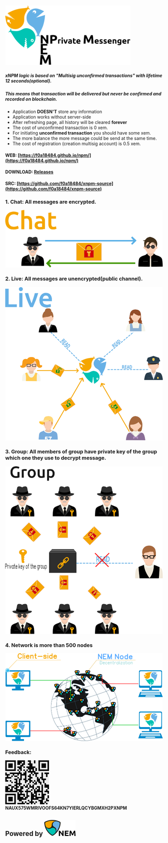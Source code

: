 # [<img src="img/npmlogo.png" width="400">](https://f0a18484.github.io/npm/)

##### xNPM logic is based on "Multisig unconfirmed transactions" with lifetime 12 seconds(optional).
##### This means that transaction will be delivered but **never be confirmed and recorded on blockchain**.

- Application **DOESN'T** store any information
- Application works without server-side
- After refreshing page, all history will be cleared **forever** 
- The cost of unconfirmed transaction is 0 xem.
- For initiating **unconfirmed transaction** you should have some xem.
- The more balance the more message could be send at the same time.  
- The cost of registration (creation multisig account) is 0.5 xem.
#### WEB: [https://f0a18484.github.io/npm/](https://f0a18484.github.io/npm/)
#### DOWNLOAD: [Releases](https://github.com/f0a18484/xnpm-source/releases)
#### SRC: [https://github.com/f0a18484/xnpm-source](https://github.com/f0a18484/xnpm-source)
### 1. Chat: All messages are encrypted.  
![](img/chat.png)

### 2. Live: All messages are unencrypted(public channel).  
![](img/live.png)

### 3. Group: All members of group have private key of the group which one they use to decrypt message.
![](img//group.png)

### 4. Network is more than 500 nodes
![](img/network.png)

### Feedback:
<img src="img/NAUX575WMRIVOOFS64KN7YIERLQCYBGMXH2PXNPM.png" width="140">  **NAUX575WMRIVOOFS64KN7YIERLQCYBGMXH2PXNPM**
## Powered by  [<img src="img/nemlogo.png" width="100">](https://nem.io)

